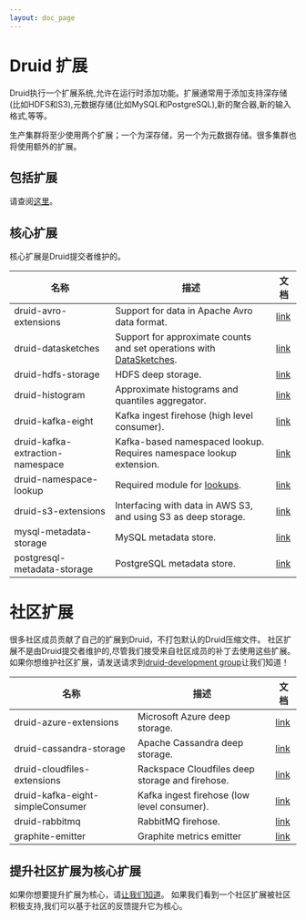 ```yaml
---
layout: doc_page
---
```


# Druid 扩展

Druid执行一个扩展系统,允许在运行时添加功能。扩展通常用于添加支持深存储(比如HDFS和S3),元数据存储(比如MySQL和PostgreSQL),新的聚合器,新的输入格式,等等。

生产集群将至少使用两个扩展；一个为深存储，另一个为元数据存储。很多集群也将使用额外的扩展。

## 包括扩展
 
请查阅[这里](../operations/including-extensions.html)。

## 核心扩展

核心扩展是Druid提交者维护的。

|名称|描述|文档|
|----|-----------|----|
|druid-avro-extensions|Support for data in Apache Avro data format.|[link](../development/extensions-core/avro.html)|
|druid-datasketches|Support for approximate counts and set operations with [DataSketches](http://datasketches.github.io/).|[link](../development/extensions-core/datasketches-aggregators.html)|
|druid-hdfs-storage|HDFS deep storage.|[link](../development/extensions-core/hdfs.html)|
|druid-histogram|Approximate histograms and quantiles aggregator.|[link](../development/extensions-core/approximate-histograms.html)|
|druid-kafka-eight|Kafka ingest firehose (high level consumer).|[link](../development/extensions-core/kafka-eight-firehose.html)|
|druid-kafka-extraction-namespace|Kafka-based namespaced lookup. Requires namespace lookup extension.|[link](../development/extensions-core/kafka-extraction-namespace.html)|
|druid-namespace-lookup|Required module for [lookups](../querying/lookups.html).|[link](../development/extensions-core/namespaced-lookup.html)|
|druid-s3-extensions|Interfacing with data in AWS S3, and using S3 as deep storage.|[link](../development/extensions-core/s3.html)|
|mysql-metadata-storage|MySQL metadata store.|[link](../development/extensions-core/mysql.html)|
|postgresql-metadata-storage|PostgreSQL metadata store.|[link](../development/extensions-core/postgresql.html)|

# 社区扩展
    
很多社区成员贡献了自己的扩展到Druid，不打包默认的Druid压缩文件。
社区扩展不是由Druid提交者维护的,尽管我们接受来自社区成员的补丁去使用这些扩展。
如果你想维护社区扩展，请发送请求到[druid-development group](https://groups.google.com/forum/#!forum/druid-development)让我们知道！

|名称|描述|文档|
|----|-----------|----|
|druid-azure-extensions|Microsoft Azure deep storage.|[link](../development/extensions-contrib/azure.html)|
|druid-cassandra-storage|Apache Cassandra deep storage.|[link](../development/extensions-contrib/cassandra.html)|
|druid-cloudfiles-extensions|Rackspace Cloudfiles deep storage and firehose.|[link](../development/extensions-contrib/cloudfiles.html)|
|druid-kafka-eight-simpleConsumer|Kafka ingest firehose (low level consumer).|[link](../development/extensions-contrib/kafka-simple.html)|
|druid-rabbitmq|RabbitMQ firehose.|[link](../development/extensions-contrib/rabbitmq.html)|
|graphite-emitter|Graphite metrics emitter|[link](../development/extensions-contrib/graphite.html)|

## 提升社区扩展为核心扩展
 
如果你想要提升扩展为核心，请[让我们知道](https://groups.google.com/forum/#!forum/druid-development)。
如果我们看到一个社区扩展被社区积极支持,我们可以基于社区的反馈提升它为核心。